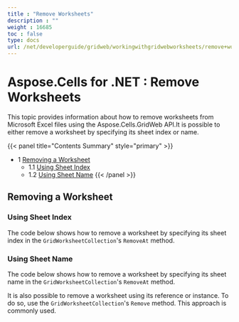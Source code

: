 ```yaml
---
title : "Remove Worksheets" 
description : "" 
weight : 16685 
toc : false
type: docs
url: /net/developerguide/gridweb/workingwithgridwebworksheets/remove+worksheets/
---
```


# Aspose.Cells for .NET : Remove Worksheets


This topic provides information about how to remove worksheets from Microsoft Excel files using the Aspose.Cells.GridWeb API.It is possible to either remove a worksheet by specifying its sheet index or name.

{{< panel title="Contents Summary" style="primary" >}}
*   1 [Removing a Worksheet](#removing-a-worksheet)
    *   1.1 [Using Sheet Index](#using-sheet-index)
    *   1.2 [Using Sheet Name](#using-sheet-name)
{{< /panel >}}
 

## Removing a Worksheet

### Using Sheet Index

The code below shows how to remove a worksheet by specifying its sheet index in the `GridWorksheetCollection`'s `RemoveAt` method.

### Using Sheet Name

The code below shows how to remove a worksheet by specifying its sheet name in the `GridWorksheetCollection`'s `RemoveAt` method.

It is also possible to remove a worksheet using its reference or instance. To do so, use the `GridWorksheetCollection`'s `Remove` method. This approach is commonly used.

